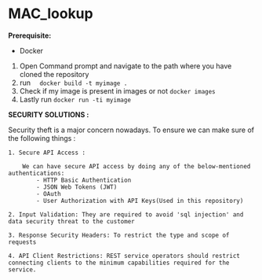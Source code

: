 # MAC_lookup

**Prerequisite:**
- Docker 



1. Open Command prompt and navigate to the path where you have cloned the repository
2. run 
  ```  docker build -t myimage .```
3. Check if my image is present in images or not
    ```docker images```
4. Lastly run 
    ```docker run -ti myimage```


**SECURITY SOLUTIONS :**

Security theft is a major concern nowadays. 
  To ensure we can make sure of the following things :
  
    1. Secure API Access : 
    
        We can have secure API access by doing any of the below-mentioned authentications:
            - HTTP Basic Authentication
            - JSON Web Tokens (JWT) 
            - OAuth
            - User Authorization with API Keys(Used in this repository)
            
    2. Input Validation: They are required to avoid 'sql injection' and data security threat to the customer
    
    3. Response Security Headers: To restrict the type and scope of requests
    
    4. API Client Restrictions: REST service operators should restrict connecting clients to the minimum capabilities required for the service.

